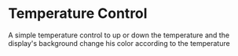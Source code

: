 # Temperature Control
A simple temperature control to up or down the temperature and the display's background change his color according to the temperature
